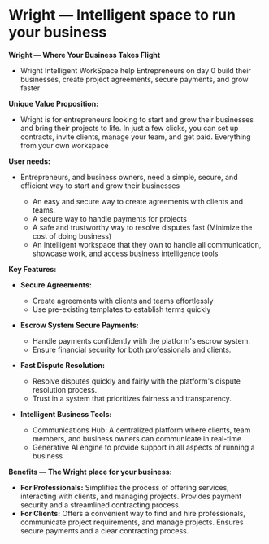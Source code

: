 # Wright — Intelligent space to run your business
**Wright — Where Your Business Takes Flight**

* Wright Intelligent WorkSpace help Entrepreneurs on day 0 build their businesses, create project agreements, secure payments, and grow faster <br>

**Unique Value Proposition:**
* Wright is for entrepreneurs looking to start and grow their businesses and bring their projects to life. In just a few clicks, you can set up contracts, invite clients, manage your team, and get paid. Everything from your own workspace<BR>

**User needs:**<br>
* Entrepreneurs, and business owners,  need a simple, secure, and efficient way to start and grow their businesses<br>

     * An easy and secure way to create agreements with clients and teams.
     * A secure way to handle payments for projects
     * A safe and trustworthy way to resolve disputes fast (Minimize the cost of doing business)
     * An intelligent workspace that they own to handle all communication, showcase work, and access business intelligence tools

**Key Features:**

*    **Secure Agreements:**
      * Create agreements with clients and teams effortlessly
      * Use pre-existing templates to establish terms quickly
*    **Escrow System Secure Payments:**
      * Handle payments confidently with the platform's escrow system.
      * Ensure financial security for both professionals and clients.

*    **Fast Dispute Resolution:**
      * Resolve disputes quickly and fairly with the platform's dispute resolution process.
      * Trust in a system that prioritizes fairness and transparency.
 
*    **Intelligent Business Tools:**
      * Communications Hub: A centralized platform where clients, team members, and business owners can communicate in real-time
      * Generative AI engine to provide support in all aspects of running a business
 
**Benefits — The Wright place for your business:**
* **For Professionals:** Simplifies the process of offering services, interacting with clients, and managing projects. Provides payment security and a streamlined contracting process.
* **For Clients:** Offers a convenient way to find and hire professionals, communicate project requirements, and manage projects. Ensures secure payments and a clear contracting process.

